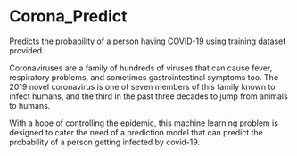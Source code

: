 # Corona_Predict
Predicts the probability of a person having COVID-19 using training dataset provided.

Coronaviruses are a family of hundreds of viruses that can cause fever, respiratory
problems, and sometimes gastrointestinal symptoms too. The 2019 novel
coronavirus is one of seven members of this family known to infect humans, and
the third in the past three decades to jump from animals to humans.

With a hope of controlling the epidemic, this machine learning problem is 
designed to cater the need of a prediction model
that can predict the probability of a person getting infected by covid-19.

